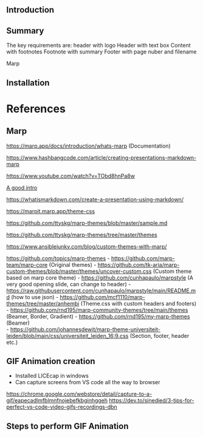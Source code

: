 ## Introduction


## Summary


The key requirements are:
header with logo
Header with text box
Content with footnotes
Footnote with summary
Footer with page nuber and filename



Marp 




## Installation




# References


## Marp

https://marp.app/docs/introduction/whats-marp (Documentation)

https://www.hashbangcode.com/article/creating-presentations-markdown-marp

https://www.youtube.com/watch?v=TObd8hnPa8w

[A good intro](https://www.youtube.com/watch?v=EzQ-p41wNEE)

https://whatismarkdown.com/create-a-presentation-using-markdown/

https://marpit.marp.app/theme-css

https://github.com/ttyskg/marp-themes/blob/master/sample.md

https://github.com/ttyskg/marp-themes/tree/master/themes

https://www.ansiblejunky.com/blog/custom-themes-with-marp/

https://github.com/topics/marp-themes
    - https://github.com/marp-team/marp-core (Original themes)
    - https://github.com/tk-aria/marp-custom-themes/blob/master/themes/uncover-custom.css (Custom theme based on marp core theme)
    - https://github.com/cunhapaulo/marpstyle (A very good opening slide, can change to header)
        - https://raw.githubusercontent.com/cunhapaulo/marpstyle/main/README.md (how to use json)
    - https://github.com/mcf1110/marp-themes/tree/master/anhembi (Theme.css with custom headers and footers)
    - https://github.com/rnd195/marp-community-themes/tree/main/themes (Beamer, Border, Gradient)
    - https://github.com/rnd195/my-marp-themes (Beamer)    
    - https://github.com/johannesdewit/marp-theme-universiteit-leiden/blob/main/css/universiteit_leiden_16:9.css (Section, footer, header etc.)
    

## GIF Animation creation

- Installed LICEcap in windows
- Can capture screens from VS code all the way to browser

https://chrome.google.com/webstore/detail/capture-to-a-gif/eapecadlmfblmnfnojebefkbginhggeh
https://dev.to/sinedied/3-tips-for-perfect-vs-code-video-gifs-recordings-dbn

Steps to perform GIF Animation
- 
